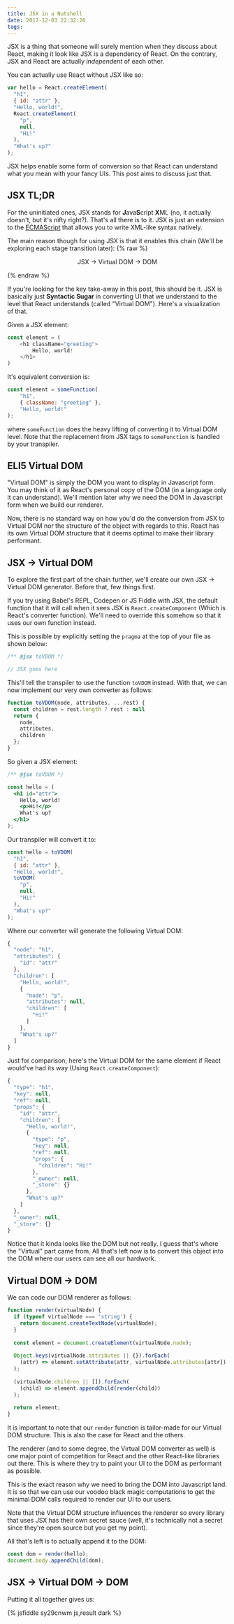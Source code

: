 ```yaml
---
title: JSX in a Nutshell
date: 2017-12-03 22:32:20
tags:
---
```



JSX is a thing that someone will surely mention when they discuss about React, making it look like JSX is a dependency of React. On the contrary, JSX and React are actually _independent_ of each other. 

You can actually use React without JSX like so: 

``` javascript
var hello = React.createElement(
  "h1",
  { id: "attr" },
  "Hello, world!",
  React.createElement(
    "p",
    null,
    "Hi!"
  ),
  "What's up?"
);
```

JSX helps enable some form of conversion so that React can understand what you mean with your fancy UIs. This post aims to discuss just that.

## JSX TL;DR

For the uninitiated ones, JSX stands for **J**ava**S**cript **X**ML (no, it actually doesn't, but it's nifty right?). That's all there is to it. JSX is just an extension to the [ECMAScript](https://stackoverflow.com/a/30113184) that allows you to write XML-like syntax natively.

The main reason though for using JSX is that it enables this chain (We'll be exploring each stage transition later):
{% raw %}
    <p style="text-align: center;">
        JSX -> Virtual DOM -> DOM
    </p>
{% endraw %}

If you're looking for the key take-away in this post, this should be it. JSX is basically just **Syntactic Sugar** in converting UI that we understand to the level that React understands (called "Virtual DOM"). Here's a visualization of that. 

Given a JSX element:

``` javascript
const element = (
    <h1 className="greeting">
        Hello, world!
    </h1>
)
```

It's equivalent conversion is:

``` javascript
const element = someFunction(
    "h1",
    { className: "greeting" },
    "Hello, world!"
);
```

where `someFunction` does the heavy lifting of converting it to Virtual DOM level. Note that the replacement from JSX tags to `someFunction` is handled by your transpiler.

## ELI5 Virtual DOM

"Virtual DOM" is simply the DOM you want to display in Javascript form. You may think of it as React's personal copy of the DOM (in a language only it can understand). We'll mention later why we need the DOM in Javascript form when we build our renderer.

Now, there is no standard way on how you'd do the conversion from JSX to Virtual DOM nor the structure of the object with regards to this. React has its own Virtual DOM structure that it deems optimal to make their library performant.

## JSX -> Virtual DOM

To explore the first part of the chain further, we'll create our own JSX -> Virtual DOM generator. Before that, few things first.

If you try using Babel's REPL, Codepen or JS Fiddle with JSX, the default function that it will call when it sees JSX is `React.createComponent` (Which is React's converter function). We'll need to override this somehow so that it uses our own function instead.

This is possible by explicitly setting the `pragma` at the top of your file as shown below:

``` javascript
/** @jsx toVDOM */

// JSX goes here

```

This'll tell the transpiler to use the function `toVDOM` instead. With that, we can now implement our very own converter as follows:

``` javascript
function toVDOM(node, attributes, ...rest) {
  const children = rest.length ? rest : null
  return {
    node,
    attributes,
    children
  };
}
```

So given a JSX element:

``` jsx
/** @jsx toVDOM */

const hello = (
  <h1 id="attr">
    Hello, world!
    <p>Hi!</p>
    What's up?
  </h1>
);
```

Our transpiler will convert it to:

``` javascript
const hello = toVDOM(
  "h1",
  { id: "attr" },
  "Hello, world!",
  toVDOM(
    "p",
    null,
    "Hi!"
  ),
  "What's up?"
);
```

Where our converter will generate the following Virtual DOM:

``` javascript
{
  "node": "h1",
  "attributes": {
    "id": "attr"
  },
  "children": [
    "Hello, world!",
    {
      "node": "p",
      "attributes": null,
      "children": [
        "Hi!"
      ]
    },
    "What's up?"
  ]
}
```

Just for comparison, here's the Virtual DOM for the same element if React would've had its way (Using `React.createComponent`):

``` javascript
{
  "type": "h1",
  "key": null,
  "ref": null,
  "props": {
    "id": "attr",
    "children": [
      "Hello, world!",
      {
        "type": "p",
        "key": null,
        "ref": null,
        "props": {
          "children": "Hi!"
        },
        "_owner": null,
        "_store": {}
      },
      "What's up?"
    ]
  },
  "_owner": null,
  "_store": {}
}
```

Notice that it kinda looks like the DOM but not really. I guess that's where the "Virtual" part came from. All that's left now is to convert this object into the DOM where our users can see all our hardwork.

## Virtual DOM -> DOM

We can code our DOM renderer as follows:

``` javascript
function render(virtualNode) {
  if (typeof virtualNode === 'string') {
    return document.createTextNode(virtualNode);
  }
  
  const element = document.createElement(virtualNode.node);
  
  Object.keys(virtualNode.attributes || {}).forEach(
    (attr) => element.setAttribute(attr, virtualNode.attributes[attr])
  );
  
  (virtualNode.children || []).forEach(
    (child) => element.appendChild(render(child))
  );
  
  return element;
}
```

It is important to note that our `render` function is tailor-made for our Virtual DOM structure. This is also the case for React and the others.

The renderer (and to some degree, the Virtual DOM converter as well) is one major point of competition for React and the other React-like libraries out there. This is where they try to paint your UI to the DOM as performant as possible. 

This is the exact reason why we need to bring the DOM into Javascript land. It is so that we can use our voodoo black magic computations to get the minimal DOM calls required to render our UI to our users.

Note that the Virtual DOM structure influences the renderer so every library that uses JSX has their own secret sauce (well, it's technically not a secret since they're open source but you get my point).

All that's left is to actually append it to the DOM:

``` javascript
const dom = render(hello);
document.body.appendChild(dom);
```

## JSX -> Virtual DOM -> DOM

Putting it all together gives us:

{% jsfiddle sy29cnwm js,result dark %}


